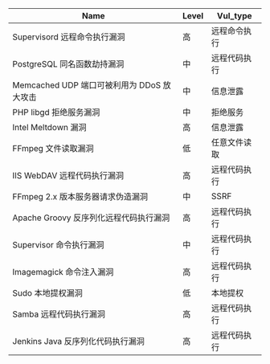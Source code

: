 | Name                               | Level | Vul_type |
| ---------------------------------- | ----- | -------- |
| Supervisord 远程命令执行漏洞               | 高     | 远程命令执行   |
| PostgreSQL  同名函数劫持漏洞               | 中     | 远程代码执行   |
| Memcached UDP 端口可被利用为 DDoS 放大攻击 | 中     | 信息泄露     |
| PHP libgd 拒绝服务漏洞                  | 中     | 拒绝服务     |
| Intel Meltdown 漏洞                 | 高     | 信息泄露     |
| FFmpeg 文件读取漏洞                     | 低     | 任意文件读取   |
| IIS WebDAV 远程代码执行漏洞               | 高     | 远程代码执行   |
| FFmpeg 2.x 版本服务器请求伪造漏洞           | 中     | SSRF     |
| Apache Groovy 反序列化远程代码执行漏洞        | 高     | 远程代码执行   |
| Supervisor 命令执行漏洞                 | 中     | 远程代码执行   |
| Imagemagick 命令注入漏洞                | 高     | 远程代码执行   |
| Sudo 本地提权漏洞                       | 低     | 本地提权     |
| Samba 远程代码执行漏洞                    | 高     | 远程代码执行   |
| Jenkins Java 反序列化代码执行漏洞           | 高     | 远程代码执行   |

